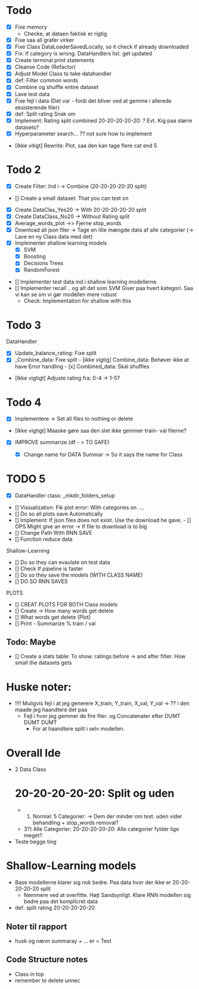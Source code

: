 # Todo
- [x] Fixe memory
  - Checke, at dataen faktisk er rigtig
- [x] Fixe saa all grafer virker
- [x] Fixe Class DataLoaderSavedLocally, so it check if already downloaded
- [x] Fix: If category is wrong. DataHandlers list. get updated
- [x] Create terminal print statements
- [x] Cleanse Code (Refactor)
- [x] Adjust Model Class to take datahandler
- [x] def: Filter common words
- [x] Combine og shuffle entire dataset
- [x] Lave test data
- [x] Fixe fejl i data (Det var - fordi det bliver ved at gemme i allerede eksisterende filer)
- [x] def: Split rating
Snak om 
- [x] Implement: Rating split combined 20-20-20-20-20: ? Evt. Kig paa større datasets? 
- [x] Hyperparameter search... ?? not sure how to implement
- [Ikke vitigt] Rewrite: Plot, saa den kan tage flere cat end 5 


# Todo 2
- [x] Create Filter: Ind i -> Combine (20-20-20-20-20 split)
- [] Create a small dataset: That you can test on
- [x] Create DataClas_Yes20 -> With 20-20-20-20-20 split
- [x] Create DataClass_No20 -> Without Rating split 
- [x] Average_words_plot ->> Fjerne stop_words 
- [x] Download all json filer -> Tage en lille mængde data af alle categorier (-> Lave en ny Class data med det)
- [x] Implementer shallow learning models 
  - [x] SVM
  - [x] Boosting
  - [x] Decisions Trees
  - [x] RandomForest 
- [] Implementer test data ind i shallow learning modellerne 
- [] Implementer recall .. og alt det som SVM Giver paa hvert kategori. Saa vi kan se om vi gør modellen mere robust
  - Check: Implementation for shallow with this

# Todo 3 
DataHandler
- [x] Update_balance_rating: Fixe split
- [x] _Combine_data: Fixe split
      - [ikke vigtig] Combine_data: Behøver ikke at have Error handling
      - [x] Combined_data: Skal shuffles
- [Ikke vigtigt] Adjuste rating fra: 0-4 -> 1-5?



# Todo 4 
- [x] Implementere -> Set all files to nothing or delete
- [Ikke vigtigt] Maaske gøre saa den slet ikke gemmer train- val filerne? 
- [x] IMPROVE summarize (df - > TO SAFE)
  - [x] Change name for DATA Summar -> So it says the name for Class


# TODO 5
- [x] DataHandler class: _mkdir_folders_setup
- [] Visiualization: Fik plot error: With categories on ....
- [] Do so all plots save Automatically
- [] Implement: If json files does not exist. Use the download he gave. 
      - [] OPS Might give an error -> If file to download is to big
- [] Change Path With RNN SAVE
- [] Function reduce data


Shallow-Learning 
- [] Do so they can evaulate on test data
- [] Check If pipeline is faster
- [] Do so they save the models (WITH CLASS NAME)
- [] DO SO RNN SAVES


PLOTS
- [] CREAT PLOTS FOR BOTH Class models
- [] Create -> How many words get delete
- [] What words get delete (Plot)
- [] Print - Summarize % train / val 








## Todo: Maybe
- [] Create a stats table: To show: ratings before -> and after filter. How small the datasets gets  

# Huske noter: 
- !!!! Muligvis fejl i at jeg generere X_train, Y_train, X_val, Y_val -> ?? i den maade jeg haandtere det paa 
  - Fejl i hvor jeg gemmer de fire filer. og Concatenater efter DUMT DUMT DUMT
    - For at haandtere split i selv modellen.


# Overall Ide
- 2 Data Class  
  # 20-20-20-20-20: Split og uden
  - 1) Normal: 5 Categorier: -> Dem der minder om test. uden vider behandling  + stop_words removal?
  - 3?) Alle Categorier: 20-20-20-20-20: Alle categorier fylder lige meget?
- Teste begge ting


# Shallow-Learning models
- Base modellerne klarer sig nok bedre. Paa data hvor der ikke er 20-20-20-20-20 split
  - Nemmere ved at overfitte. Højt Sandsynligt. Klare RNN modellen sig bedre paa det komplicret data
- def: split rating 20-20-20-20-20

## Noter til rapport
- husk og nævn summaray + ... er = Text



## Code Structure notes
- Class in top
- remember to delete unnec
